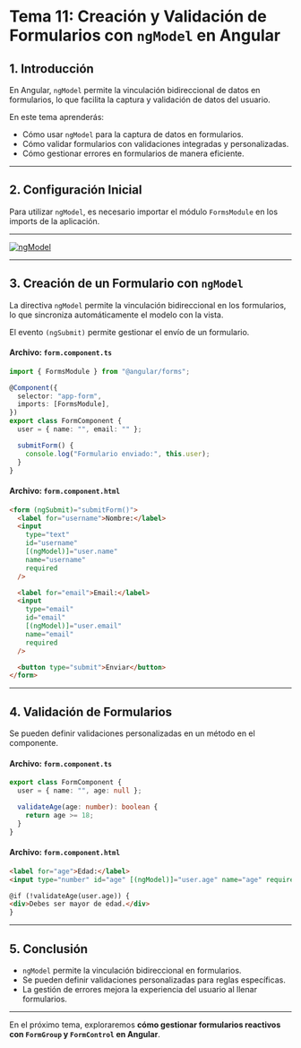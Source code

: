 # **Tema 11: Creación y Validación de Formularios con `ngModel` en Angular**

## **1. Introducción**

En Angular, `ngModel` permite la vinculación bidireccional de datos en formularios, lo que facilita la captura y validación de datos del usuario.

En este tema aprenderás:

- Cómo usar `ngModel` para la captura de datos en formularios.
- Cómo validar formularios con validaciones integradas y personalizadas.
- Cómo gestionar errores en formularios de manera eficiente.

---

## **2. Configuración Inicial**

Para utilizar `ngModel`, es necesario importar el módulo `FormsModule` en los imports de la aplicación.

---

[![ngModel](https://img.youtube.com/vi/2NWc1x-VLcM/0.jpg)](https://www.youtube.com/watch?v=2NWc1x-VLcM&list=PLzA2VyZwsq_9cD3JIxBymaIVyef07PJ-y)

---

## **3. Creación de un Formulario con `ngModel`**

La directiva `ngModel` permite la vinculación bidireccional en los formularios, lo que sincroniza automáticamente el modelo con la vista.

El evento `(ngSubmit)` permite gestionar el envío de un formulario.

#### **Archivo: `form.component.ts`**

```ts
import { FormsModule } from "@angular/forms";

@Component({
  selector: "app-form",
  imports: [FormsModule],
})
export class FormComponent {
  user = { name: "", email: "" };

  submitForm() {
    console.log("Formulario enviado:", this.user);
  }
}
```

#### **Archivo: `form.component.html`**

```html
<form (ngSubmit)="submitForm()">
  <label for="username">Nombre:</label>
  <input
    type="text"
    id="username"
    [(ngModel)]="user.name"
    name="username"
    required
  />

  <label for="email">Email:</label>
  <input
    type="email"
    id="email"
    [(ngModel)]="user.email"
    name="email"
    required
  />

  <button type="submit">Enviar</button>
</form>
```

---

## **4. Validación de Formularios**

Se pueden definir validaciones personalizadas en un método en el componente.

#### **Archivo: `form.component.ts`**

```ts
export class FormComponent {
  user = { name: "", age: null };

  validateAge(age: number): boolean {
    return age >= 18;
  }
}
```

#### **Archivo: `form.component.html`**

```html
<label for="age">Edad:</label>
<input type="number" id="age" [(ngModel)]="user.age" name="age" required />

@if (!validateAge(user.age)) {
<div>Debes ser mayor de edad.</div>
}
```

---

## **5. Conclusión**

- `ngModel` permite la vinculación bidireccional en formularios.
- Se pueden definir validaciones personalizadas para reglas específicas.
- La gestión de errores mejora la experiencia del usuario al llenar formularios.

---

En el próximo tema, exploraremos **cómo gestionar formularios reactivos con `FormGroup` y `FormControl` en Angular**.
